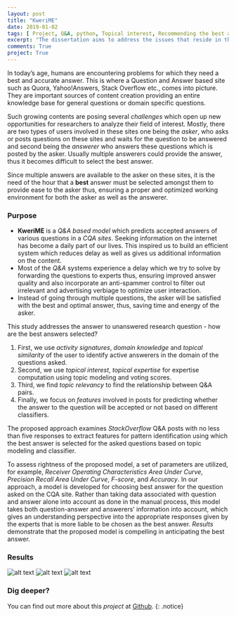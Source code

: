 ```yaml
---
layout: post
title: "KweriME"
date: 2019-01-02
tags: [ Project, Q&A, python, Topical interest, Recommending the best answer, Machine Learning, Predictive analytics, Reputation, Gaussian Naïve Bayes, Decision trees]
excerpt: "The dissertation aims to address the issues that reside in the community based Q&A websites with KweriME, a reputation based QA system which employs a category and theme based reputation management system to evaluate users willingness and capability to answer various kinds of questions, while at the same time improving the response latency and answer quality."
comments: True
project: True
---
```

In today’s age, humans are encountering problems for which they need a best and accurate answer. This is where a Question and Answer based site such as Quora, Yahoo!Answers, Stack Overflow etc., comes into picture. They are important sources of content creation providing an entire knowledge base for general questions or domain specific questions.

 Such growing contents are posing several *challenges* which open up new opportunities for researchers to analyze their field of interest. Mostly, there are two types of users involved in these sites one being the *asker*, who asks or posts questions on these sites and waits for the question to be answered and second being the *answerer* who answers these questions which is posted by the asker. Usually multiple answerers could provide the answer, thus it becomes difficult to select the best answer.

Since multiple answers are available to the asker on these sites, it is the need of the hour that a **best** answer must be selected amongst them to provide ease to the asker thus, ensuring a proper and optimized working environment for both the asker as well as the answerer.
### Purpose
* **KweriME** is a *Q&A based model* which predicts accepted answers of various questions in a *CQA sites*. Seeking information on the internet has become a daily part of our lives. This inspired us to build an efficient system which reduces delay as well as gives us additional information on the content.
* Most of the *Q&A* systems experience a delay which we try to solve by forwarding the questions to experts thus, ensuring improved answer quality and also incorporate an anti-spammer control to filter out irrelevant and advertising verbiage to optimize user interaction.
* Instead of going through multiple questions, the asker will be satisfied with the best and optimal answer, thus, saving time and energy of the asker.

This study addresses the answer to unanswered research question - how are the best answers selected?
1. First, we use *activity signatures*, *domain knowledge* and *topical similarity* of the user to identify active answerers in the domain of the questions asked.
2. Second, we use *topical interest*, *topical expertise* for expertise computation using topic modeling and voting scores.
3. Third, we find *topic relevancy* to find the relationship between Q&A pairs.
4. Finally, we focus on *features* involved in posts for predicting whether the answer to the question will be accepted or not based on different classifiers.

The proposed approach examines *StackOverflow* Q&A posts with no less than five responses to extract features for pattern identification using which the best answer is selected for the asked questions based on topic modeling and classifier.

To assess rightness of the proposed model, a set of parameters are utilized, for example, *Receiver Operating Characteristics Area Under Curve*, *Precision Recall Area Under Curve*, *F-score*, and *Accuracy*.
In our approach, a model is developed for choosing best answer for the question asked on the CQA site. Rather than taking data associated with question and answer alone into account as done in the manual process, this model takes both question-answer and answerers’ information into account, which gives an understanding perspective into the appropriate responses given by the experts that is more liable to be chosen as the best answer.
*Results* demonstrate that the proposed model is compelling in anticipating the best answer.
### Results
![alt text](https://i.imgur.com/9oAsqYf.png "Results")
![alt text](https://i.imgur.com/lkKi4hn.png "ROC Graph")
![alt text](https://i.imgur.com/VH29aJq.png "Summary")

### Dig deeper?
You can find out more about this *project* at [Github](https://github.com/Kau5h1K/KweriME).
{: .notice}
